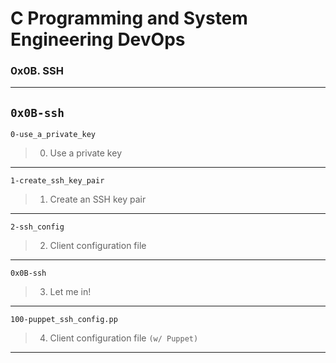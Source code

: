 # C Programming and System Engineering DevOps
### 0x0B. SSH
---
`0x0B-ssh`
---
`0-use_a_private_key`
> 0. Use a private key
---
`1-create_ssh_key_pair`
> 1. Create an SSH key pair
---
`2-ssh_config`
> 2. Client configuration file
---
`0x0B-ssh`
> 3. Let me in!
---
`100-puppet_ssh_config.pp`
> 4. Client configuration file `(w/ Puppet)`
---

